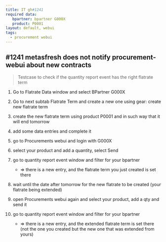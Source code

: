```yaml
---
title: IT gh#1241
required data:
   bpartner: bpartner G000X
   product: P0001
layout: default, webui
tags:
  - procurement webui
---
```

## #1241 metasfresh does not notify procurement-webui about new contracts

> Testcase to check if the quantity report event has the right flatrate term

1. Go to Flatrate Data window and select BPartner G000X

2. Go to next subtab Flatrate Term and create a new one using gear: create new flatrate term

3. create the new flatrate term using product P0001 and in such way that it will end tomorrow

4. add some data entries and complete it

5. go to Procurements webui and login with G000X

6. select your product and add a quantity, select Send

7. go to quantity report event window and filter for your bpartner
	* => there is a new entry, and the flatrate term you just created is set there
	
8. wait until the date after tomorrow for the new flatrate to be created (your flatrate being extended)

9. open Procurements webui again and select your product, add a qty and send it

10. go to quantity report event window and filter for your bpartner
	* => there is a new entry, and the extended flatrate term is set there (not the one you created but the new one that was extended from yours)